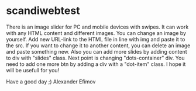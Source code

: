 # scandiwebtest

There is an image slider for PC and mobile devices with swipes. It can work with any HTML content and different images. You can change an image by yourself. Add new URL-link to the HTML file in line with img and paste it to the src. If you want to change it to another content, you can delete an image and paste something new. Also you can add more slides by adding content to div with "slides" class. Next point is changing "dots-container" div. You need to add one more btn by adding a div with a "dot-item" class. I hope it will be usefull for you! 

Have a good day ;)
Alexander Efimov
